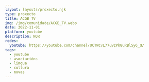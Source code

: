 ```yaml
---
layout: layouts/proxecto.njk
type: proxecto
title: ACGB TV
img: /img/comunidade/ACGB_TV.webp
date: 2022-11-01
platform: youtube
description: N﻿QR
redes:
  youtube: https://youtube.com/channel/UCTWcvL77uvzPk8uRBlSy6_Q/
tags:
  - youtube
  - asociacións
  - lingua
  - cultura
  - novas
---
```

